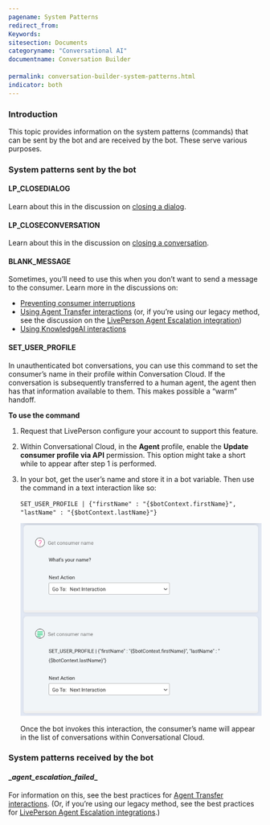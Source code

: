 ```yaml
---
pagename: System Patterns
redirect_from:
Keywords:
sitesection: Documents
categoryname: "Conversational AI"
documentname: Conversation Builder

permalink: conversation-builder-system-patterns.html
indicator: both
---
```


### Introduction
This topic provides information on the system patterns (commands) that can be sent by the bot and are received by the bot. These serve various purposes.

### System patterns sent by the bot

#### LP_CLOSEDIALOG
Learn about this in the discussion on [closing a dialog](conversation-builder-dialogs-dialog-basics.html#close-the-dialog).

#### LP_CLOSECONVERSATION
Learn about this in the discussion on [closing a conversation](conversation-builder-dialogs-dialog-basics.html#close-the-conversation).

#### BLANK_MESSAGE
Sometimes, you’ll need to use this when you don’t want to send a message to the consumer. Learn more in the discussions on:

* [Preventing consumer interruptions](conversation-builder-best-practices-prevent-consumer-interruptions.html)
* [Using Agent Transfer interactions](conversation-builder-interactions-integrations.html#agent-transfer-interactions) (or, if you’re using our legacy method, see the discussion on the [LivePerson Agent Escalation integration](conversation-builder-integrations-liveperson-agent-escalation-integrations.html))
* [Using KnowledgeAI interactions](conversation-builder-interactions-integrations.html#knowledge-ai-interactions)

#### SET_USER_PROFILE
In unauthenticated bot conversations, you can use this command to set the consumer’s name in their profile within Conversation Cloud. If the conversation is subsequently transferred to a human agent, the agent then has that information available to them. This makes possible a “warm” handoff.

**To use the command**

1. Request that LivePerson configure your account to support this feature.
2. Within Conversational Cloud, in the **Agent** profile, enable the **Update consumer profile via API** permission. This option might take a short while to appear after step 1 is performed.
3. In your bot, get the user’s name and store it in a bot variable. Then use the command in a text interaction like so:

    `SET_USER_PROFILE | {"firstName" : "{$botContext.firstName}", "lastName" : "{$botContext.lastName}"}`

    <img class="fancyimage" style="width:600px" src="img/ConvoBuilder/system_patterns1.png" alt="An example of using SET_USER_PROFILE in a Text statement">

    Once the bot invokes this interaction, the consumer’s name will appear in the list of conversations within Conversational Cloud.

### System patterns received by the bot

#### \__agent_escalation_failed__
For information on this, see the best practices for [Agent Transfer interactions](conversation-builder-interactions-integrations.html#agent-transfer-interactions). (Or, if you’re using our legacy method, see the best practices for [LivePerson Agent Escalation integrations](conversation-builder-integrations-liveperson-agent-escalation-integrations.html).)
